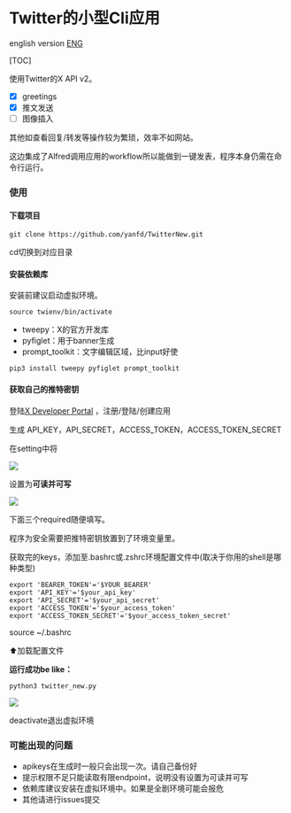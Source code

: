 # Twitter的小型Cli应用
english version [ENG](https://github.com/yanfd/TwitterNew/blob/main/README_EN.md) 

[TOC]



使用Twitter的X API v2。

- [x] greetings
- [x] 推文发送
- [ ] 图像插入

其他如查看回复/转发等操作较为繁琐，效率不如网站。

这边集成了Alfred调用应用的workflow所以能做到一键发表，程序本身仍需在命令行运行。



### 使用

#### 下载项目

```
git clone https://github.com/yanfd/TwitterNew.git
```

cd切换到对应目录



#### 安装依赖库

安装前建议启动虚拟环境。

```shell
source twienv/bin/activate
```

- tweepy：X的官方开发库
- pyfiglet：用于banner生成
- prompt_toolkit：文字编辑区域，比input好使

```shell
pip3 install tweepy pyfiglet prompt_toolkit
```



#### 获取自己的推特密钥

登陆[X Developer Portal](https://developer.twitter.com/en/portal/projects/) ，注册/登陆/创建应用

生成 API_KEY，API_SECRET，ACCESS_TOKEN，ACCESS_TOKEN_SECRET

在setting中将

![](https://p.ipic.vip/ld3oje.png)

设置为**可读并可写**

![](https://p.ipic.vip/cft2y9.png)

下面三个required随便填写。



程序为安全需要把推特密钥放置到了环境变量里。

获取完的keys，添加至.bashrc或.zshrc环境配置文件中(取决于你用的shell是哪种类型)

```
export 'BEARER_TOKEN'='$YOUR_BEARER'
export 'API_KEY'='$your_api_key'
export 'API_SECRET'='$your_api_secret'
export 'ACCESS_TOKEN'='$your_access_token'
export 'ACCESS_TOKEN_SECRET'='$your_access_token_secret'
```

source ~/.bashrc 

⬆️加载配置文件



**运行成功be like：**

```
python3 twitter_new.py
```

![](https://p.ipic.vip/t17eoa.png)

deactivate退出虚拟环境



### 可能出现的问题

- apikeys在生成时一般只会出现一次。请自己备份好
- 提示权限不足只能读取有限endpoint，说明没有设置为可读并可写
- 依赖库建议安装在虚拟环境中。如果是全剧环境可能会报危
- 其他请进行issues提交
